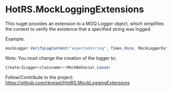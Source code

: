 # HotRS.MockLoggingExtensions
This nuget provides an extension to a MOQ Logger<T> object, which simplifies the context to verify the existence that a specified string was logged.

Example:

```c#
mockLogger.VerifyLogContent("expectedstring", Times.Once, MockLoggerExtensions.ComparisonType.StartsWith);
```

Note: You must change the creation of the logger to:

```c#
Create<ILogger<classname>>(MockBehavior.Loose)
```

Follow/Contribute to the project:
https://github.com/rkreisel/HotRS.MockLoggingExtensions

